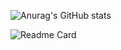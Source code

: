 ![Anurag's GitHub stats](https://github-readme-stats.vercel.app/api?username=prismOxO1&show_icons=true&rank_icon=github&theme=white)

![Readme Card](https://github-readme-stats.vercel.app/api/pin/?username=prismOxO1&repo=ApsaraNightmare&theme=merko)
